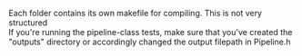 Each folder contains its own makefile for compiling. This is not very structured  
If you're running the pipeline-class tests, make sure that you've created the "outputs" directory or accordingly changed the output filepath in Pipeline.h
